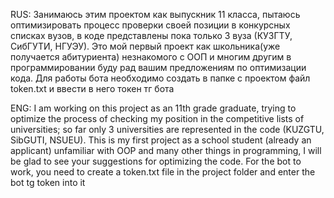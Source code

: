 RUS:
Занимаюсь этим проектом как выпускник 11 класса, пытаюсь оптимизировать процесс проверки своей позиции в конкурсных списках вузов, в коде представлены пока только 3 вуза (КУЗГТУ, СибГУТИ, НГУЭУ).
Это мой первый проект как школьника(уже получается абитуриента) незнакомого с ООП и многим другим в программировании буду рад вашим предложениям по оптимизации кода.
Для работы бота необходимо создать в папке с проектом файл token.txt и ввести в него токен тг бота


ENG:
I am working on this project as an 11th grade graduate, trying to optimize the process of checking my position in the competitive lists of universities; so far only 3 universities are represented in the code (KUZGTU, SibGUTI, NSUEU).
This is my first project as a school student (already an applicant) unfamiliar with OOP and many other things in programming, I will be glad to see your suggestions for optimizing the code.
For the bot to work, you need to create a token.txt file in the project folder and enter the bot tg token into it


